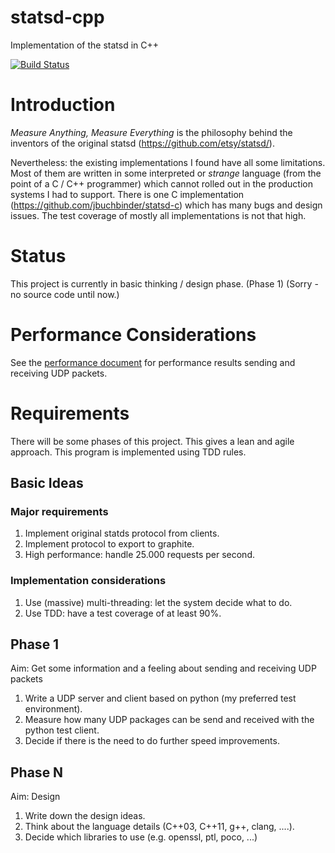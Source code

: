 statsd-cpp
==========

Implementation of the statsd in C++


[![Build
Status](https://secure.travis-ci.org/flonatel/statsd-cpp.png)](http://travis-ci.org/flonatel/statsd-cpp)

# Introduction #

*Measure Anything, Measure Everything* is the philosophy behind the
inventors of the original statsd (https://github.com/etsy/statsd/).

Nevertheless: the existing implementations I found have all some
limitations.  Most of them are written in some interpreted or
*strange* language (from the point of a C / C++ programmer) which
cannot rolled out in the production systems I had to support. There is
one C implementation (https://github.com/jbuchbinder/statsd-c) which
has many bugs and design issues. The test coverage of mostly all
implementations is not that high.

# Status #

This project is currently in basic thinking / design phase. (Phase 1)
(Sorry - no source code until now.)

# Performance Considerations #
See the [performance document](doc/PerformanceTests.md) for performance results
sending and receiving UDP packets.

# Requirements #

There will be some phases of this project. This gives a lean and agile
approach.  This program is implemented using TDD rules.

## Basic Ideas ##

### Major requirements ###

 1. Implement original statds protocol from clients.
 2. Implement protocol to export to graphite.
 3. High performance: handle 25.000 requests per second.

### Implementation considerations ###

 1. Use (massive) multi-threading: let the system decide what to do.
 2. Use TDD: have a test coverage of at least 90%.

## Phase 1 ##

Aim: Get some information and a feeling about sending and receiving UDP
     packets

 1. Write a UDP server and client based on python (my preferred test
    environment).
 2. Measure how many UDP packages can be send and received with the
    python test client.
 3. Decide if there is the need to do further speed improvements.

## Phase N ##

Aim: Design

 1. Write down the design ideas.
 2. Think about the language details (C++03, C++11, g++, clang, ....).
 3. Decide which libraries to use (e.g. openssl, ptl, poco, ...)

